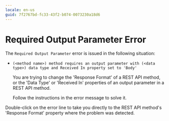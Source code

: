 ```yaml
---
locale: en-us
guid: 7f2767bd-fc33-43f2-b074-0073230a18d6
---
```


# Required Output Parameter Error

The `Required Output Parameter` error is issued in the following situation:

* `(<method name>) method requires an output parameter with (<data type>) data type and Received In property set to 'Body'`

    You are trying to change the 'Response Format' of a REST API method, or the 'Data Type' or 'Received In' properties of an output parameter in a REST API method.

    Follow the instructions in the error message to solve it.

Double-click on the error line to take you directly to the REST API method's 'Response Format' property where the problem was detected.

